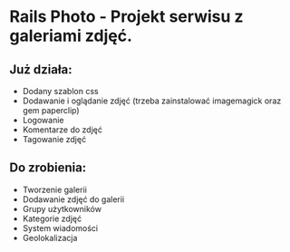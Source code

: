 # Rails Photo - Projekt serwisu z galeriami zdjęć.

## Już działa:

* Dodany szablon css
* Dodawanie i oglądanie zdjęć (trzeba zainstalować imagemagick oraz gem paperclip)
* Logowanie
* Komentarze do zdjęć
* Tagowanie zdjęć

## Do zrobienia:

* Tworzenie galerii
* Dodawanie zdjęć do galerii
* Grupy użytkowników
* Kategorie zdjęć
* System wiadomości
* Geolokalizacja
